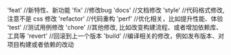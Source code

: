 'feat' 	    //新特性、新功能
'fix' 		//修改bug
'docs' 	    //文档修改
'style' 	//代码格式修改, 注意不是 css 修改
'refactor' 	//代码重构
'perf' 	    //优化相关，比如提升性能、体验
'test'	    //测试用例修改
'chore' 	//其他修改, 比如改变构建流程、或者增加依赖库、工具等
'revert' 	//回滚到上一个版本
'build' 	//编译相关的修改，例如发布版本、对项目构建或者依赖的改动